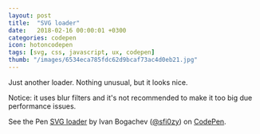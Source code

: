 ```yaml
---
layout: post
title:  "SVG loader"
date:   2018-02-16 00:00:01 +0300
categories: codepen
icon: hotoncodepen
tags: [svg, css, javascript, ux, codepen]
thumb: "/images/6534eca785fdc62d9bcaf73ac4d0eb21.jpg"
---
```


Just another loader. Nothing unusual, but it looks nice.

Notice: it uses blur filters and it's not recommended to make it too big due performance issues.

<p data-height="424" data-theme-id="light" data-slug-hash="yvpBvd" data-default-tab="result" data-user="sfi0zy" data-embed-version="2" data-pen-title="SVG loader" class="codepen">See the Pen <a href="https://codepen.io/sfi0zy/pen/yvpBvd/">SVG loader</a> by Ivan Bogachev (<a href="https://codepen.io/sfi0zy">@sfi0zy</a>) on <a href="https://codepen.io">CodePen</a>.</p>
<script async src="https://static.codepen.io/assets/embed/ei.js"></script>
